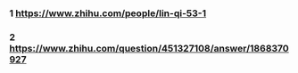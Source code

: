 ### 1   https://www.zhihu.com/people/lin-qi-53-1



### 2  https://www.zhihu.com/question/451327108/answer/1868370927

